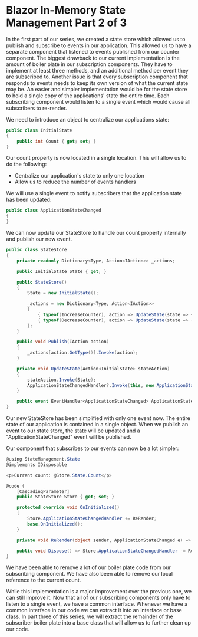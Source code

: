 <!-- State Object -->

# Blazor In-Memory State Management Part 2 of 3

In the first part of our series, we created a state store which allowed us to publish and subscribe to events in our application. This allowed us to have a separate component that listened to events published from our counter component. The biggest drawback to our current implementation is the amount of boiler plate in our subscription components. They have to implement at least three methods, and an additional method per event they are subscribed to. Another issue is that every subscription component that responds to events needs to keep its own version of what the current state may be. An easier and simpler implementation would be for the state store to hold a single copy of the applications' state the entire time. Each subscribing component would listen to a single event which would cause all subscribers to re-render.

We need to introduce an object to centralize our applications state:

```csharp
public class InitialState
{
    public int Count { get; set; }
}
```

Our count property is now located in a single location. This will allow us to do the following:

- Centralize our application's state to only one location
- Allow us to reduce the number of events handlers

We will use a single event to notify subscribers that the application state has been updated:

```csharp
public class ApplicationStateChanged
{
}
```

We can now update our StateStore to handle our count property internally and publish our new event.

```csharp
public class StateStore
{
    private readonly Dictionary<Type, Action<IAction>> _actions;

    public InitialState State { get; } 

    public StateStore()
    {
        State = new InitialState();

        _actions = new Dictionary<Type, Action<IAction>>
        {
            { typeof(IncreaseCounter), action => UpdateState(state => ++state.Count) },
            { typeof(DecreaseCounter), action => UpdateState(state => --state.Count) },
        };
    }

    public void Publish(IAction action)
    {
        _actions[action.GetType()].Invoke(action);
    }

    private void UpdateState(Action<InitialState> stateAction)
    {
        stateAction.Invoke(State);
        ApplicationStateChangedHandler?.Invoke(this, new ApplicationStateChanged());
    }

    public event EventHandler<ApplicationStateChanged> ApplicationStateChangedHandler;
}
```

Our new StateStore has been simplified with only one event now. The entire state of our application is contained in a single object. When we publish an event to our state store, the state will be updated and a "ApplicationStateChanged" event will be published.

Our component that subscribes to our events can now be a lot simpler:

```csharp
@using StateManagement.State
@implements IDisposable

<p>Current count: @Store.State.Count</p>

@code {
    [CascadingParameter]
    public StateStore Store { get; set; }

    protected override void OnInitialized()
    {
        Store.ApplicationStateChangedHandler += ReRender;
        base.OnInitialized();
    }

    private void ReRender(object sender, ApplicationStateChanged e) => StateHasChanged();

    public void Dispose() => Store.ApplicationStateChangedHandler -= ReRender;
}
```

We have been able to remove a lot of our boiler plate code from our subscribing component. We have also been able to remove our local reference to the current count.

While this implementation is a major improvement over the previous one, we can still improve it. Now that all of our subscribing components only have to listen to a single event, we have a common interface. Whenever we have a common interface in our code we can extract it into an interface or base class. In part three of this series, we will extract the remainder of the subscriber boiler plate into a base class that will allow us to further clean up our code.
